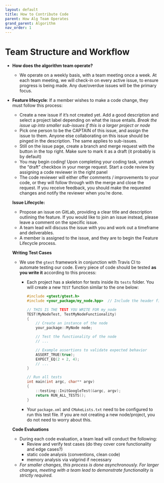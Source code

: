 ```yaml
---
layout: default
title: How to Contribute Code
parent: How Alg Team Operates
grand_parent: Algorithm
nav_order: 1
---
```



# Team Structure and Workflow

- **How does the algorithm team operate?**
    - We operate on a weekly basis, with a team meeting once a week. At each team meeting, we will check-in on every active issue, to ensure progress is being made. Any due/overdue issues will be the primary focus.
- **Feature lifecycle**: If a member wishes to make a code change, they must follow this process:
    - Create a new issue if it’s not created yet. Add a good description and select a project label depending on what the issue entails. *Break the issue up into smaller sub-issues if this is a larger project or node*
    - Pick one person to be the CAPTAIN of this issue, and assign the issue to them. Anyone else collaborating on this issue should be pinged in the description. The same applies to sub-issues.
    - Still on the issue page, create a branch and merge request with the button in the top right. Make sure to mark it as a draft (it probably is by default)
    - You may begin coding! Upon completing your coding task, unmark the “draft” checkbox in your merge request. Start a code review by assigning a code reviewer in the right panel
    - The code reviewer will either offer comments / improvements to your code, or they will follow through with the merge and close the request. If you receive feedback, you should make the requested changes and notify the reviewer when you’re done.


    
    **Issue Lifecycle:**
    
    - Propose an issue on GitLab, providing a clear title and description outlining the feature. If you would like to join an issue instead, please leave a comment on the specific issue.
    - A team lead will discuss the issue with you and work out a timeframe and deliverables.
    - A member is assigned to the issue, and they are to begin the Feature Lifecycle process.
    
    **Writing Test Cases**
    
    - We use the `gtest` framework in conjunction with Travis CI to automate testing our code. Every piece of code should be tested **as you write it** according to this process:
        - Each project has a skeleton for tests inside its `tests` folder. You will create a new `TEST` function similar to the one below:
            
            ```cpp
            #include <gtest/gtest.h>
            #include <your_package/my_node.hpp>  // Include the header file for your node
            
            // THIS IS THE TEST YOU WRITE FOR my_node
            TEST(MyNodeTest, TestMyNodeFunctionality)
            {
                // Create an instance of the node
                your_package::MyNode node;
            
                // Test the functionality of the node
                // ...
            
                // Example assertions to validate expected behavior
                ASSERT_TRUE(true);
                EXPECT_EQ(2 + 2, 4);
                // ...
            }
            
            // Run all tests
            int main(int argc, char** argv)
            {
                ::testing::InitGoogleTest(&argc, argv);
                return RUN_ALL_TESTS();
            }
            ```
            
        - Your `package.xml` and `CMakeLists.txt` need to be configured to run this test file. If you are not creating a new node/project, you do not need to worry about this.
    
    **Code Evaluations**
    
    - During each code evaluation, a team lead will conduct the following:
        - Review and verify test cases (do they cover core functionality and edge cases?)
        - static code analysis (conventions, clean code)
        - memory analysis via valgrind if necessary
    - *For smaller changes, this process is done asynchronously. For larger changes, meeting with a team lead to demonstrate functionality is strictly required.*
